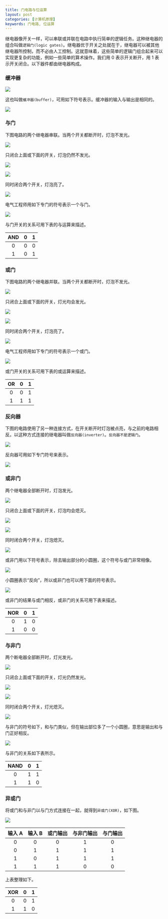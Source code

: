 ```yaml
---
title: 门电路与位运算
layout: post
categories: [计算机原理]
keywords: 门电路, 位运算
---
```


继电器像开关一样，可以串联或并联在电路中执行简单的逻辑任务。这种继电器的组合叫做`逻辑门(logic gates)`。继电器优于开关之处就在于，继电器可以被其他继电器所控制，而不必由人工控制。这就意味着，这些简单的逻辑门组合起来可以实现更复杂的功能，例如一些简单的算术操作。我们用 0 表示开关断开，用 1 表示开关闭合。以下器件都由继电器构成。

### 缓冲器

![](/assets/images/20191127/WX20191127-211700.png)

这也叫做`缓冲器(buffer)`，可用如下符号表示。缓冲器的输入与输出是相同的。

![](/assets/images/20191127/WX20191127-211850.png)

### 与门

下图电路的两个继电器串联。当两个开关都断开时，灯泡不发光。

![](/assets/images/20190719/WX20190719-101251.png)

只闭合上面或下面的开关，灯泡仍然不发光。

![](/assets/images/20190719/WX20190719-102442.png)

![](/assets/images/20190719/WX20190719-102650.png)

同时闭合两个开关，灯泡亮了。

![](/assets/images/20190719/WX20190719-101116.png)

电气工程师用如下专门的符号表示一个与门。

![](/assets/images/20190719/WX20190719-101311.png)

与门开关的关系可用下表的与运算来描述。

| AND | 0 | 1 |
| :--: | :--: | :--: |
| 0 | 0 | 0 |
| 1 | 0 | 1 |

### 或门

下图电路的两个继电器并联。当两个开关都断开时，灯泡不发光。

![](/assets/images/20190719/WX20190719-103827.png)

只闭合上面或下面的开关，灯光均会发光。

![](/assets/images/20190719/WX20190719-104045.png)

![](/assets/images/20190719/WX20190719-104514.png)

同时闭合两个开关，灯泡亮了。

![](/assets/images/20190719/WX20190719-104232.png)

电气工程师用如下专门的符号表示一个或门。

![](/assets/images/20190719/WX20190719-104321.png)

或门开关的关系可用下表的或运算来描述。

| OR | 0 | 1 |
| :--: | :--: | :--: |
| 0 | 0 | 1 |
| 1 | 1 | 1 |

### 反向器

下图的电路使用了另一种连接方式，在开关断开时灯泡被点亮，与之前的电路相反。以这种方式连接的继电器叫做`反向器(inverter)`。`反向器不是逻辑门`。

![](/assets/images/20190719/WX20190719-104731.png)

反向器可用如下专门符号来表示。

![](/assets/images/20190719/WX20190719-104749.png)

### 或非门

两个继电器全部断开时，灯泡发光。

![](/assets/images/20190719/WX20190719-105253.png)

只闭合上面或下面的开关，灯泡均会熄灭。

![](/assets/images/20190719/WX20190719-105527.png)

![](/assets/images/20190719/WX20190719-105537.png)

同时闭合两个开关，灯泡熄灭。

![](/assets/images/20190719/WX20190719-105622.png)

或非门用以下符号表示，除去输出部分的小圆圈，这个符号与或门非常相像。

![](/assets/images/20190719/WX20190719-105836.png)

小圆圈表示“反向”，所以或非门也可以用下面的符号表示。

![](/assets/images/20191127/WX20191127-210900.png)

或非门的结果与或门相反，或非门的关系可用下表来描述。

| NOR | 0 | 1 |
| :--: | :--: | :--: |
| 0 | 1 | 0 |
| 1 | 0 | 0 |

### 与非门

两个断电器全部断开时，灯光发光。

![](/assets/images/20190719/WX20190719-110128.png)

只闭合上面或下面的开关，灯光仍然发光。

![](/assets/images/20190719/WX20190719-110229.png)

![](/assets/images/20190719/WX20190719-110251.png)

同时闭合两个开关，灯光熄灭。

![](/assets/images/20190719/WX20190719-110300.png)

与非门的符号如下，和与门类似，但在输出部位多了一个小圆圈，意思是输出和与门正好相反。

![](/assets/images/20190719/WX20190719-110406.png)

与非门的关系如下表所示。

| NAND | 0 | 1 |
| :--: | :--: | :--: |
| 0 | 1 | 1 |
| 1 | 1 | 0 |

### 异或门

将或门和与非门以与门方式连接在一起，就得到`异或门(XOR)`，如下图。

![](/assets/images/20190719/WX20190719-110749.png)

| 输入 A | 输入 B | 或门输出 | 与非门输出 | 与门输出 |
| :--: | :--: | :--: | :--: | :--: |
| 0 | 0 | 0 | 1 | 0 |
| 0 | 1 | 1 | 1 | 1 |
| 1 | 0 | 1 | 1 | 1 |
| 1 | 1 | 1 | 0 | 0 |

上表整理如下。

| XOR | 0 | 1 |
| :--: | :--: | :--: |
| 0 | 0 | 1 |
| 1 | 1 | 0 |

